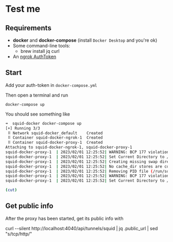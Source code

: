 # Test me

## Requirements

- **docker** and **docker-compose** (install `Docker Desktop` and you're ok)
- Some command-line tools:
    -   brew install jq curl 
- An [ngrok AuthToken](https://dashboard.ngrok.com/get-started/setup)

## Start

Add your auth-token in `docker-compose.yml`

Then open a terminal and run 

`docker-compose up`

You should see something like

```bash
➜  squid-docker docker-compose up 
[+] Running 3/3
 ⠿ Network squid-docker_default    Created                                                                                                                                                                                  0.0s
 ⠿ Container squid-docker-ngrok-1  Created                                                                                                                                                                                  0.0s
 ⠿ Container squid-docker-proxy-1  Created                                                                                                                                                                                  0.0s
Attaching to squid-docker-ngrok-1, squid-docker-proxy-1
squid-docker-proxy-1  | 2023/02/01 12:25:52| WARNING: BCP 177 violation. Detected non-functional IPv6 loopback.
squid-docker-proxy-1  | 2023/02/01 12:25:52| Set Current Directory to /var/spool/squid
squid-docker-proxy-1  | 2023/02/01 12:25:52| Creating missing swap directories
squid-docker-proxy-1  | 2023/02/01 12:25:52| No cache_dir stores are configured.
squid-docker-proxy-1  | 2023/02/01 12:25:52| Removing PID file (/run/squid.pid)
squid-docker-proxy-1  | 2023/02/01 12:25:52| WARNING: BCP 177 violation. Detected non-functional IPv6 loopback.
squid-docker-proxy-1  | 2023/02/01 12:25:52| Set Current Directory to /var/spool/squid

(cut)
```

## Get public info
After the proxy has been started, get its public info with

curl --silent http://localhost:4040/api/tunnels/squid | jq .public_url | sed "s/tcp/http/"